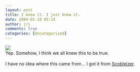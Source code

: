 ```yaml
---
layout: post
title: I knew it. I just knew it.
date: 2004-01-18 05:14
author: jrj
comments: true
categories: [Uncategorized]
---
```

<img src="http://www.jrj.org/mars_seattlehumor.jpg" />
<br />Yep. Somehow, I think we all knew this to be true.
<br />
<br />I have no idea where this came from... I got it from <a href="http://scoble.weblogs.com/" target="_blank">Scobleizer</a>.
